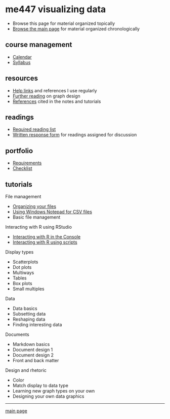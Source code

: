 
me447 visualizing data
======================

-   Browse this page for material organized topically
-   [Browse the main page](../README.md) for material organized chronologically

course management
-----------------

-   [Calendar](../cm/admin-02_calendar.pdf)
-   [Syllabus](../cm/admin-03_syllabus.md)

resources
---------

-   [Help links](../cm/admin-04_getting-help.md) and references I use regularly
-   [Further reading](http://www.graphdoctor.com/archives/154) on graph design
-   [References](../cm/admin-05_references.md) cited in the notes and tutorials

readings
--------

-   [Required reading list](../cm/read-02_reading-list.md)
-   [Written response form](../cm/read-01_reading-response-form.pdf) for readings assigned for discussion

portfolio
---------

-   [Requirements](../cm/folio-01_portfolio-requirements.md)
-   [Checklist](../cm/folio-02_portfolio-checklist.pdf)

tutorials
---------

File management

-   [Organizing your files](../cm/tut-01_organize-files.md)
-   [Using Windows Notepad for CSV files](../cm/tut-04_notepad-for-csv.md)
-   Basic file management

Interacting with R using RStudio

-   [Interacting with R in the Console](../cm/tut-02_using-console.md)
-   [Interacting with R using scripts](../cm/tut-03_using-scripts.md)

Display types

-   Scatterplots
-   Dot plots
-   Multiways
-   Tables
-   Box plots
-   Small multiples

Data

-   Data basics
-   Subsetting data
-   Reshaping data
-   Finding interesting data

Documents

-   Markdown basics
-   Document design 1
-   Document design 2
-   Front and back matter

Design and rhetoric

-   Color
-   Match display to data type
-   Learning new graph types on your own
-   Designing your own data graphics

------------------------------------------------------------------------

[main page](../README.md)
